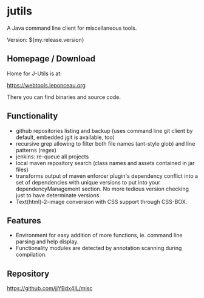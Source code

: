 # jutils

A Java command line client for miscellaneous tools.

Version: ${my.release.version}



## Homepage / Download

Home for J-Utils is at:

https://webtools.leponceau.org

There you can find binaries and source code. 



## Functionality

* github repositories listing and backup (uses command line git client by default, embedded jgit is available, too)
* recursive grep allowing to filter both file names (ant-style glob) and line patterns (regex)
* jenkins: re-queue all projects
* local maven repository search (class names and assets contained in jar files)
* transforms output of maven enforcer plugin's dependency conflict into a set of dependencies with unique versions
  to put into your dependencyManagement section. No more tedious version checking just to have determinate
  versions.
* Text(html)-2-image conversion with CSS support through CSS-BOX.



## Features

* Environment for easy addition of more functions, ie. command line parsing and help display.
* Functionality modules are detected by annotation scanning during compilation.



## Repository

https://github.com/jjYBdx4IL/misc
